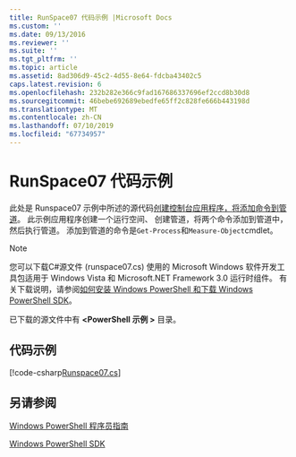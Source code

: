 ```yaml
---
title: RunSpace07 代码示例 |Microsoft Docs
ms.custom: ''
ms.date: 09/13/2016
ms.reviewer: ''
ms.suite: ''
ms.tgt_pltfrm: ''
ms.topic: article
ms.assetid: 8ad306d9-45c2-4d55-8e64-fdcba43402c5
caps.latest.revision: 6
ms.openlocfilehash: 232b282e366c9fad167686337696ef2ccd8b30d8
ms.sourcegitcommit: 46bebe692689ebedfe65ff2c828fe666b443198d
ms.translationtype: MT
ms.contentlocale: zh-CN
ms.lasthandoff: 07/10/2019
ms.locfileid: "67734957"
---
```

# <a name="runspace07-code-sample"></a>RunSpace07 代码示例

此处是 Runspace07 示例中所述的源代码[创建控制台应用程序，将添加命令到管道](https://msdn.microsoft.com/en-us/01eb7808-e97b-4905-80be-9e2fa38c262e)。 此示例应用程序创建一个运行空间、 创建管道，将两个命令添加到管道中，然后执行管道。 添加到管道的命令是`Get-Process`和`Measure-Object`cmdlet。

> [!NOTE]
> 您可以下载C#源文件 (runspace07.cs) 使用的 Microsoft Windows 软件开发工具包适用于 Windows Vista 和 Microsoft.NET Framework 3.0 运行时组件。 有关下载说明，请参阅[如何安装 Windows PowerShell 和下载 Windows PowerShell SDK](/powershell/developer/installing-the-windows-powershell-sdk)。
>
> 已下载的源文件中有 **\<PowerShell 示例 >** 目录。

## <a name="code-sample"></a>代码示例

[!code-csharp[Runspace07.cs](../../powershell-sdk-samples/SDK-2.0/csharp/Runspace07/Runspace07.cs#L11-L108 "Runspace07.cs")]

## <a name="see-also"></a>另请参阅

[Windows PowerShell 程序员指南](./windows-powershell-programmer-s-guide.md)

[Windows PowerShell SDK](../windows-powershell-reference.md)